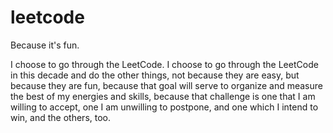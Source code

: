 # leetcode

Because it's fun.

I choose to go through the LeetCode. I choose to go through the LeetCode in this decade and do the other things, not because they are easy, but because they are fun, because that goal will serve to organize and measure the best of my energies and skills, because that challenge is one that I am willing to accept, one I am unwilling to postpone, and one which I intend to win, and the others, too.
